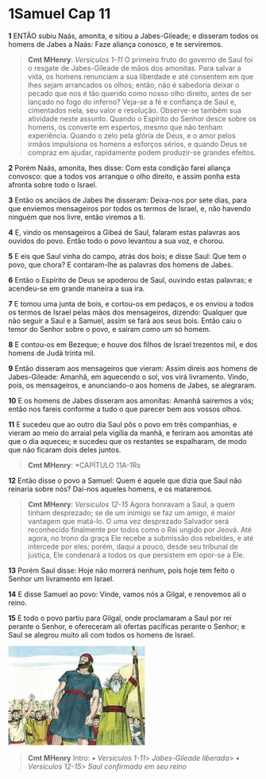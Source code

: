 # 1Samuel Cap 11

**1** 	ENTÃO subiu Naás, amonita, e sitiou a Jabes-Gileade; e disseram todos os homens de Jabes a Naás: Faze aliança conosco, e te serviremos.

> **Cmt MHenry**: *Versículos 1-11* O primeiro fruto do governo de Saul foi o resgate de Jabes-Gileade de mãos dos amonitas. Para salvar a vida, os homens renunciam a sua liberdade e até consentem em que lhes sejam arrancados os olhos; então, não é sabedoria deixar o pecado que nos é tão querido como nosso olho direito, antes de ser lançado no fogo do inferno? Veja-se a fé e confiança de Saul e, cimentados nela, seu valor e resolução. Observe-se também sua atividade neste assunto. Quando o Espírito do Senhor desce sobre os homens, os converte em espertos, mesmo que não tenham experiência. Quando o zelo pela glória de Deus, e o amor pelos irmãos impulsiona os homens a esforços sérios, e quando Deus se compraz em ajudar, rapidamente podem produzir-se grandes efeitos.

**2** 	Porém Naás, amonita, lhes disse: Com esta condição farei aliança convosco: que a todos vos arranque o olho direito, e assim ponha esta afronta sobre todo o Israel.

**3** 	Então os anciãos de Jabes lhe disseram: Deixa-nos por sete dias, para que enviemos mensageiros por todos os termos de Israel, e, não havendo ninguém que nos livre, então viremos a ti.

**4** 	E, vindo os mensageiros a Gibeá de Saul, falaram estas palavras aos ouvidos do povo. Então todo o povo levantou a sua voz, e chorou.

**5** 	E eis que Saul vinha do campo, atrás dos bois; e disse Saul: Que tem o povo, que chora? E contaram-lhe as palavras dos homens de Jabes.

**6** 	Então o Espírito de Deus se apoderou de Saul, ouvindo estas palavras; e acendeu-se em grande maneira a sua ira.

**7** 	E tomou uma junta de bois, e cortou-os em pedaços, e os enviou a todos os termos de Israel pelas mãos dos mensageiros, dizendo: Qualquer que não seguir a Saul e a Samuel, assim se fará aos seus bois. Então caiu o temor do Senhor sobre o povo, e saíram como um só homem.

**8** 	E contou-os em Bezeque; e houve dos filhos de Israel trezentos mil, e dos homens de Judá trinta mil.

**9** 	Então disseram aos mensageiros que vieram: Assim direis aos homens de Jabes-Gileade: Amanhã, em aquecendo o sol, vos virá livramento. Vindo, pois, os mensageiros, e anunciando-o aos homens de Jabes, se alegraram.

**10** 	E os homens de Jabes disseram aos amonitas: Amanhã sairemos a vós; então nos fareis conforme a tudo o que parecer bem aos vossos olhos.

**11** 	E sucedeu que ao outro dia Saul pôs o povo em três companhias, e vieram ao meio do arraial pela vigília da manhã, e feriram aos amonitas até que o dia aqueceu; e sucedeu que os restantes se espalharam, de modo que não ficaram dois deles juntos.

> **Cmt MHenry**: *CAPÍTULO 11A-1Rs

**12** 	Então disse o povo a Samuel: Quem é aquele que dizia que Saul não reinaria sobre nós? Dai-nos aqueles homens, e os mataremos.

> **Cmt MHenry**: *Versículos 12-15* Agora honravam a Saul, a quem tinham desprezado; se de um inimigo se faz um amigo, é maior vantagem que matá-lo. O uma vez desprezado Salvador será reconhecido finalmente por todos como o Rei ungido por Jeová. Até agora, no trono da graça Ele recebe a submissão dos rebeldes, e até intercede por eles; porém, daqui a pouco, desde seu tribunal de justiça, Ele condenará a todos os que persistem em opor-se a Ele.

**13** 	Porém Saul disse: Hoje não morrerá nenhum, pois hoje tem feito o Senhor um livramento em Israel.

**14** 	E disse Samuel ao povo: Vinde, vamos nós a Gilgal, e renovemos ali o reino.

**15** 	E todo o povo partiu para Gilgal, onde proclamaram a Saul por rei perante o Senhor, e ofereceram ali ofertas pacíficas perante o Senhor; e Saul se alegrou muito ali com todos os homens de Israel.

![](../Images/SweetPublishing/9-10-3.jpg) 


> **Cmt MHenry** Intro: *• Versículos 1-11*> *Jabes-Gileade liberada*> *• Versículos 12-15*> *Saul confirmado em seu reino*